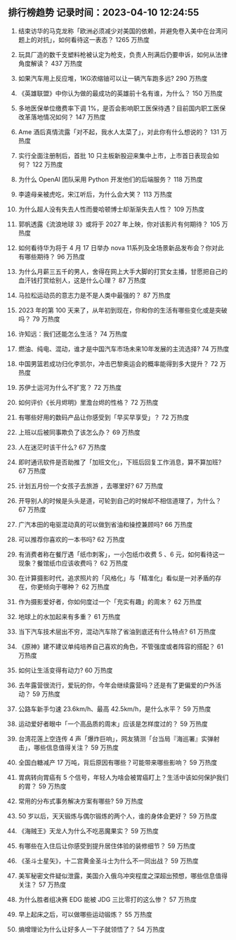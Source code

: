 
## 排行榜趋势 记录时间：2023-04-10 12:24:55
  
  1. 结束访华的马克龙称「欧洲必须减少对美国的依赖，并避免卷入美中在台湾问题上的对抗」，如何看待这一表态？ 1265 万热度
    
  2. 玩具厂造的数千支塑料枪被认定为枪支，负责人刑满后仍要申诉，如何从法律角度解读？ 437 万热度
    
  3. 如果汽车用上反应堆，1KG浓缩铀可以让一辆汽车跑多远? 290 万热度
    
  4. 《英雄联盟》中你认为做的最成功的英雄前十名有谁，为什么？ 150 万热度
    
  5. 多地医保单位缴费率下调 1%，是否会影响职工医保待遇？目前国内职工医保改革落地情况如何？ 147 万热度
    
  6. Ame 酒后真情流露「对不起，我水人太菜了」，对此你有什么想说的？ 131 万热度
    
  7. 实行全面注册制后，首批 10 只主板新股迎来集中上市，上市首日表现会如何？ 122 万热度
    
  8. 为什么 OpenAI 团队采用 Python 开发他们的后端服务？ 118 万热度
    
  9. 李逵母亲被虎吃，宋江听后，为什么会大笑？ 113 万热度
    
  10. 为什么超人没有失去人性而曼哈顿博士却渐渐失去人性？ 109 万热度
    
  11. 郭帆透露《流浪地球 3》或将于 2027 年上映，你对该影片有何期待？ 105 万热度
    
  12. 如何看待华为将于 4 月 17 日举办 nova 11系列及全场景新品发布会？你对此有哪些期待？ 96 万热度
    
  13. 为什么月薪三五千的男人，舍得在网上大手大脚的打赏女主播，甘愿把自己的血汗钱打赏给别人，这是什么心理？ 87 万热度
    
  14. 马拉松运动员的意志力是不是人类中最强的？ 87 万热度
    
  15. 2023 年的第 100 天来了，从年初到现在，你和你的生活有哪些变化或是突破吗？ 79 万热度
    
  16. 许知远：我们还能怎么生活？ 74 万热度
    
  17. 燃油、纯电、混动，谁才是中国汽车市场未来10年发展的主流选择? 74 万热度
    
  18. 中国男篮若成功归化李凯尔，冲击巴黎奥运会的概率能得到多大提升？ 72 万热度
    
  19. 苏伊士运河为什么不扩宽？ 72 万热度
    
  20. 如何评价《长月烬明》里澹台烬的性格？ 72 万热度
    
  21. 有哪些好用的数码产品让你感受到「早买早享受」？ 72 万热度
    
  22. 上班以后被同事欺负了该怎么办？ 69 万热度
    
  23. 人在迷茫时该干什么? 67 万热度
    
  24. 即时通讯软件是否助推了「加班文化」，下班后回复工作消息，算不算加班? 67 万热度
    
  25. 计划五月份一个女孩子去旅游 ，去哪里好? 67 万热度
    
  26. 开导别人的时候是头头是道，可轮到自己的时候却不相信道理了，为什么？ 67 万热度
    
  27. 广汽本田的电驱混动真的可以做到省油和操控兼顾吗? 66 万热度
    
  28. 可以推荐你喜欢的一本书吗? 62 万热度
    
  29. 有消费者称在餐厅遇「纸巾刺客」，一小包纸巾收费 5 、6 元，如何看待这一现象？餐馆纸巾应该收费吗？ 62 万热度
    
  30. 在计算摄影时代，追求照片的「风格化」与「精准化」看似是一对矛盾的存在，你更倾向于哪种？ 62 万热度
    
  31. 作为摄影爱好者，你如何度过一个「充实有趣」的周末？ 62 万热度
    
  32. 地球上的水加起来有多重？ 61 万热度
    
  33. 当下汽车技术层出不穷，混动汽车除了省油到底还有什么特点? 61 万热度
    
  34. 《原神》建不建议单纯培养自己喜欢的角色，不管强度或者阵容的搭配？ 61 万热度
    
  35. 如何让生活变得有动力? 60 万热度
    
  36. 去年露营很流行，爱玩的你，今年会继续露营吗？还是有了更偏爱的户外活动？ 59 万热度
    
  37. 公路车新手匀速 23.6km/h、最高 42.5km/h，是什么水平？ 59 万热度
    
  38. 运动爱好者眼中「一个高品质的周末」应该是怎样度过的？ 59 万热度
    
  39. 台湾花莲上空连传 4 声「爆炸巨响」，网友猜测「台当局『海巡署』实弹射击」，哪些信息值得关注？ 59 万热度
    
  40. 全国白糖减产 17 万吨，背后原因有哪些？可能带来哪些影响？ 59 万热度
    
  41. 胃病转向胃癌有 5 个信号，年轻人为啥会被胃癌盯上？生活中该如何保护我们的胃？ 59 万热度
    
  42. 常用的分布式事务解决方案有哪些? 59 万热度
    
  43. 50 岁以后，天天锻炼与偶尔锻炼的两个人，谁的身体会更好？ 59 万热度
    
  44. 《海贼王》天龙人为什么不吃恶魔果实？ 59 万热度
    
  45. 有哪些在入住后让你感受到提升居住体验的装修细节？ 59 万热度
    
  46. 《圣斗士星矢》，十二宫黄金圣斗士为什么不一同出战？ 59 万热度
    
  47. 美军秘密文件疑似泄露，美国介入俄乌冲突程度之深超出预想，哪些信息值得关注？ 57 万热度
    
  48. 为什么胜者组决赛 EDG 能被 JDG 三比零打的这么惨？ 57 万热度
    
  49. 早上起床之后，可以做哪些运动锻炼？ 55 万热度
    
  50. 熵增理论为什么让好多人一下子就领悟了？ 54 万热度
    